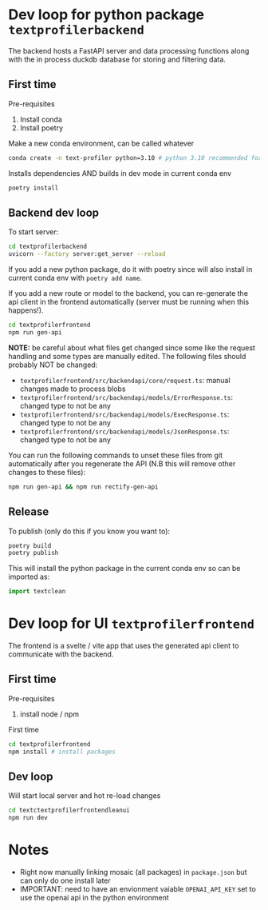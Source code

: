 # Dev loop for python package `textprofilerbackend`

The backend hosts a FastAPI server and data processing functions along with the in process duckdb database for storing and filtering data.

## First time

Pre-requisites

1. Install conda
2. Install poetry

Make a new conda environment, can be called whatever

```bash
conda create -n text-profiler python=3.10 # python 3.10 recommended for some package compatability
```

Installs dependencies AND builds in dev mode in current conda env

```bash
poetry install
```

## Backend dev loop

To start server:

```bash
cd textprofilerbackend
uvicorn --factory server:get_server --reload
```

If you add a new python package, do it with poetry since will also install in current conda env with `poetry add name`.

If you add a new route or model to the backend, you can re-generate the api client in the frontend automatically (server must be running when this happens!).

```bash
cd textprofilerfrontend
npm run gen-api
```

**NOTE:** be careful about what files get changed since some like the request handling and some types are manually edited. The following files should probably NOT be changed:

- `textprofilerfrontend/src/backendapi/core/request.ts`: manual changes made to process blobs
- `textprofilerfrontend/src/backendapi/models/ErrorResponse.ts`: changed type to not be any
- `textprofilerfrontend/src/backendapi/models/ExecResponse.ts`: changed type to not be any
- `textprofilerfrontend/src/backendapi/models/JsonResponse.ts`: changed type to not be any

You can run the following commands to unset these files from git automatically after you regenerate the API (N.B this will remove other changes to these files):

```bash
npm run gen-api && npm run rectify-gen-api
```

## Release

To publish (only do this if you know you want to):

```bash
poetry build
poetry publish
```

This will install the python package in the current conda env so can be imported as:

```python
import textclean
```

# Dev loop for UI `textprofilerfrontend`

The frontend is a svelte / vite app that uses the generated api client to communicate with the backend.

## First time

Pre-requisites

1. install node / npm

First time

```bash
cd textprofilerfrontend
npm install # install packages
```

## Dev loop

Will start local server and hot re-load changes

```bash
cd textctextprofilerfrontendleanui
npm run dev
```

# Notes

- Right now manually linking mosaic (all packages) in `package.json` but can only do one install later
- IMPORTANT: need to have an envionment vaiable `OPENAI_API_KEY` set to use the openai api in the python environment
